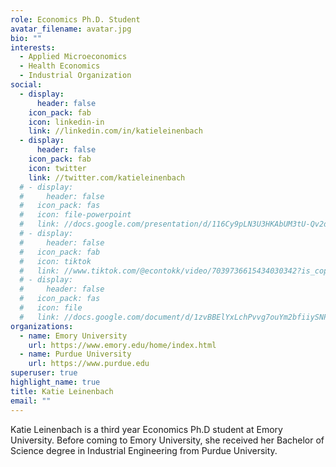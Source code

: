 ```yaml
---
role: Economics Ph.D. Student
avatar_filename: avatar.jpg
bio: ""
interests:
  - Applied Microeconomics
  - Health Economics
  - Industrial Organization
social:
  - display:
      header: false
    icon_pack: fab
    icon: linkedin-in
    link: //linkedin.com/in/katieleinenbach
  - display:
      header: false
    icon_pack: fab
    icon: twitter
    link: //twitter.com/katieleinenbach
  # - display:
  #     header: false
  #   icon_pack: fas
  #   icon: file-powerpoint
  #   link: //docs.google.com/presentation/d/116Cy9pLN3U3HKAbUM3tU-Qv2daFQiumS/edit?usp=sharing&ouid=103550313061883698922&rtpof=true&sd=true
  # - display:
  #     header: false
  #   icon_pack: fab
  #   icon: tiktok
  #   link: //www.tiktok.com/@econtokk/video/7039736615434030342?is_copy_url=1&is_from_webapp=v1&lang=en
  # - display:
  #     header: false
  #   icon_pack: fas
  #   icon: file
  #   link: //docs.google.com/document/d/1zvBBElYxLchPvvg7ouYm2bfiiySNP8Cl/edit?usp=sharing&ouid=103550313061883698922&rtpof=true&sd=true
organizations:
  - name: Emory University
    url: https://www.emory.edu/home/index.html
  - name: Purdue University
    url: https://www.purdue.edu
superuser: true
highlight_name: true
title: Katie Leinenbach
email: ""
---
```

Katie Leinenbach is a third year Economics Ph.D student at Emory University. Before coming to Emory University, she received her Bachelor of Science degree in Industrial Engineering from Purdue University.
